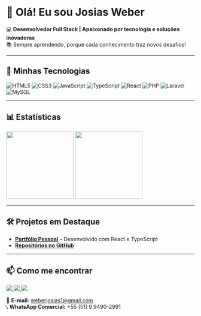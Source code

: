 # 👋 Olá! Eu sou Josias Weber  

💻 **Desenvolvedor Full Stack | Apaixonado por tecnologia e soluções inovadoras**  
📚 Sempre aprendendo, porque cada conhecimento traz novos desafios!  

---

## 🚀 Minhas Tecnologias  
![HTML5](https://img.shields.io/badge/HTML5-E34F26?style=for-the-badge&logo=html5&logoColor=white)
![CSS3](https://img.shields.io/badge/CSS3-1572B6?style=for-the-badge&logo=css3&logoColor=white)
![JavaScript](https://img.shields.io/badge/JavaScript-F7DF1E?style=for-the-badge&logo=javascript&logoColor=white)
![TypeScript](https://img.shields.io/badge/TypeScript-3178C6?style=for-the-badge&logo=typescript&logoColor=white)
![React](https://img.shields.io/badge/-ReactJs-61DAFB?logo=react&logoColor=white&style=for-the-badge)
![PHP](https://img.shields.io/badge/PHP-777BB4?style=for-the-badge&logo=php&logoColor=white)
![Laravel](https://img.shields.io/badge/Laravel-FF2D20?style=for-the-badge&logo=laravel&logoColor=white)
![MySQL](https://img.shields.io/badge/MySQL-00000F?style=for-the-badge&logo=mysql&logoColor=white)

---

## 📊 Estatísticas
<div>
    <img height="180em" src="https://github-readme-stats.vercel.app/api?username=JWeberDEV&show_icons=true&theme=tokyonight&include_all_commits=true&count_private=true"/>
    <img height="180em" src="https://github-readme-stats.vercel.app/api/top-langs/?username=JWeberDEV&layout=compact&theme=tokyonight"/>
</div>

---

## 🛠 Projetos em Destaque
- [**Portfólio Pessoal**](https://josiasweber.vercel.app/) – Desenvolvido com React e TypeScript
- [**Repositórios no GitHub**](https://github.com/JWeberDEV)

---

## 📫 Como me encontrar
<a href="https://www.linkedin.com/in/josias-weber-65a7b2171/" target="_blank">
    <img src="https://img.shields.io/badge/LinkedIn-0077B5?style=for-the-badge&logo=linkedin&logoColor=white" />
</a>
<a href="https://www.instagram.com/weberjosias1/" target="_blank">
    <img src="https://img.shields.io/badge/Instagram-E4405F?style=for-the-badge&logo=instagram&logoColor=white" />
</a>
<a href="https://josiasweber.vercel.app/" target="_blank">
    <img src="https://img.shields.io/badge/Portf%C3%B3lio-000000?style=for-the-badge&logo=vercel&logoColor=white" />
</a>

📧 **E-mail:** weberjosias1@gmail.com  
📞 **WhatsApp Comercial:** +55 (51) 9 9490-2991
